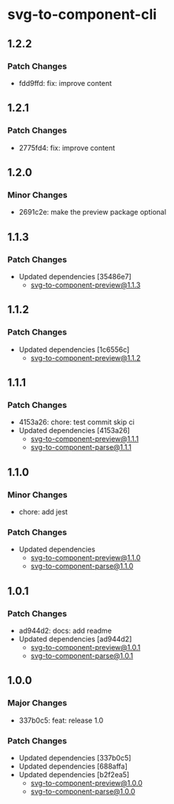 # svg-to-component-cli

## 1.2.2

### Patch Changes

-   fdd9ffd: fix: improve content

## 1.2.1

### Patch Changes

-   2775fd4: fix: improve content

## 1.2.0

### Minor Changes

-   2691c2e: make the preview package optional

## 1.1.3

### Patch Changes

-   Updated dependencies [35486e7]
    -   svg-to-component-preview@1.1.3

## 1.1.2

### Patch Changes

-   Updated dependencies [1c6556c]
    -   svg-to-component-preview@1.1.2

## 1.1.1

### Patch Changes

-   4153a26: chore: test commit skip ci
-   Updated dependencies [4153a26]
    -   svg-to-component-preview@1.1.1
    -   svg-to-component-parse@1.1.1

## 1.1.0

### Minor Changes

-   chore: add jest

### Patch Changes

-   Updated dependencies
    -   svg-to-component-preview@1.1.0
    -   svg-to-component-parse@1.1.0

## 1.0.1

### Patch Changes

-   ad944d2: docs: add readme
-   Updated dependencies [ad944d2]
    -   svg-to-component-preview@1.0.1
    -   svg-to-component-parse@1.0.1

## 1.0.0

### Major Changes

-   337b0c5: feat: release 1.0

### Patch Changes

-   Updated dependencies [337b0c5]
-   Updated dependencies [688affa]
-   Updated dependencies [b2f2ea5]
    -   svg-to-component-preview@1.0.0
    -   svg-to-component-parse@1.0.0
